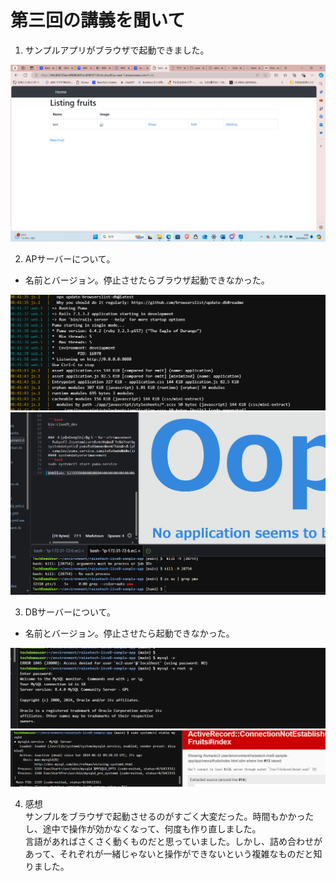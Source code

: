 # 第三回の講義を聞いて

1. サンプルアプリがブラウザで起動できました。  

![browser](images/browser.png)  


2. APサーバーについて。  
 - 名前とバージョン。停止させたらブラウザ起動できなかった。  
 
![apvr](images/apvr.png)  
![puma](images/puma.png)  

3. DBサーバーについて。  

- 名前とバージョン。停止させたら起動できなかった。  

![sqlvr](images/sqlvr.png)  
![sql](images/sql.png)  

4. 感想  
サンプルをブラウザで起動させるのがすごく大変だった。時間もかかったし、途中で操作が効かなくなって、何度も作り直しました。  
言語があればさくさく動くものだと思っていました。しかし、詰め合わせがあって、それぞれが一緒じゃないと操作ができないという複雑なものだと知りました。
